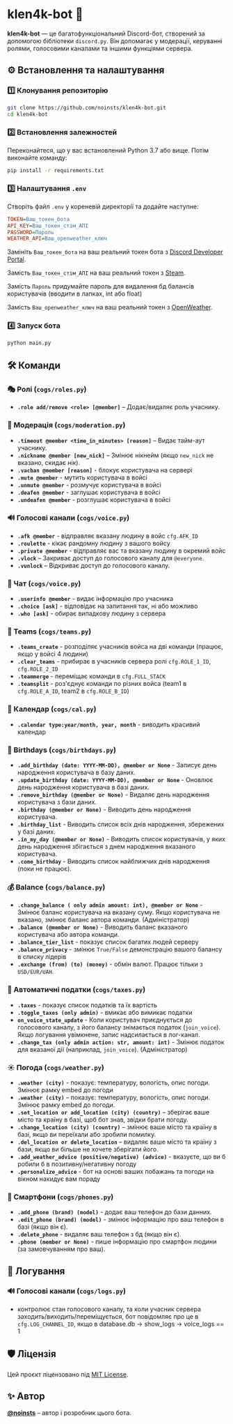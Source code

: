 # klen4k-bot 🤖

**klen4k-bot** — це багатофункціональний Discord-бот, створений за допомогою бібліотеки `discord.py`. Він допомагає у модерації, керуванні ролями, голосовими каналами та іншими функціями сервера.

## ⚙ Встановлення та налаштування

### 1️⃣ Клонування репозиторію
```bash
git clone https://github.com/noinsts/klen4k-bot.git
cd klen4k-bot
```

### 2️⃣ Встановлення залежностей
Переконайтеся, що у вас встановлений Python 3.7 або вище. Потім виконайте команду:
```bash
pip install -r requirements.txt
```

### 3️⃣ Налаштування `.env`
Створіть файл `.env` у кореневій директорії та додайте наступне:
```ini
TOKEN=Ваш_токен_бота
API_KEY=Ваш_токен_стім_АПІ
PASSWORD=Пароль
WEATHER_API=Ваш_openweather_ключ
```
Замініть `Ваш_токен_бота` на ваш реальний токен бота з [Discord Developer Portal](https://discord.com/developers/applications).

Замість `Ваш_токен_стім_АПІ` на ваш реальний токен з [Steam](https://steamcommunity.com/dev/apikey).

Замість `Пароль` придумайте пароль для видалення бд балансів користувачів (вводити в лапках, int або float)

Замість `Ваш_openweather_ключ` на ваш реальний токен з [OpenWeather](https://openweathermap.org/).

### 4️⃣ Запуск бота
```bash
python main.py
```

## 🛠 Команди

### 🎭 Ролі (`cogs/roles.py`)
- **`.role add/remove <role> [@member]`** – Додає/видаляє роль учаснику.

### 🔨 Модерація (`cogs/moderation.py`)
- **`.timeout @member <time_in_minutes> [reason]`** – Видає тайм-аут учаснику.
- **`.nickname @member [new_nick]`** – Змінює нікнейм (якщо `new_nick` не вказано, скидає нік).
- **`.vacban @member [reason]`** - блокує користувача на сервері
- **`.mute @member`** - мутить користувача в войсі
- **`.unmute @member`** - розмучує користувача в войсі
- **`.deafen @member`** - заглушає користувача в войсі
- **`.undeafen @member`** - розглушає користувача в войсі

### 🔊 Голосові канали (`cogs/voice.py`)
- **`.afk @member`** - відправляє вказану людину в войс `cfg.AFK_ID`
- **`.roulette`** - кікає рандомну людину з вашого войсу
- **`.private @member`** - відправляє вас та вказану людину в окремий войс
- **`.vlock`** – Закриває доступ до голосового каналу для `@everyone`.
- **`.vunlock`** – Відкриває доступ до голосового каналу.

### 💬 Чат (`cogs/voice.py`)
- **`.userinfo @member`** - видає інформацію про учасника
- **`.choice [ask]`** - відповідає на запитання так, ні або можливо
- **`.who [ask]`** - обирає випадкову людину з сервера

### 👥 Teams (`cogs/teams.py`)
- **`.teams_create`** - розподіляє учасників войса на дві команди (працює, якщо у войсі 4 людини)
- **`.clear_teams`** - прибирає в учасників сервера ролі `cfg.ROLE_1_ID`, `cfg.ROLE_2_ID`
- **`.teammerge`** - переміщає команди в `cfg.FULL_STACK`
- **`.teamsplit`** - роз'єднує команди по різних войса (team1 в `cfg.ROLE_A_ID`, team2 в `cfg.ROLE_B_ID`)

### 📆 Календар (`cogs/cal.py`)
- **`.calendar type:year/month, year, month`** - виводить красивий календар

### 🎂 Birthdays (`cogs/birthdays.py`)
- **`.add_birthday (date: YYYY-MM-DD), @member or None`** - Записує день народження користувача в базу даних.
- **`.update_birthday (date: YYYY-MM-DD), @member or None`** - Оновлює день народження користувача в базі даних.
- **`.remove_birthday (@member or None)`** - Видаляє день народження користувача з бази даних.
- **`.birthday (@member or None)`** - Виводить день народження користувача.
- **`.birthday_list`** - Виводить список всіх днів народження, збережених у базі даних.
- **`.in_my_day (@member or None)`** - Виводить список користувачів, у яких день народження збігається з днем народження вказаного користувача.
- **`.come_birthday`** - Виводить список найближчих днів народження (поки не працює).

### 💰 Balance (`cogs/balance.py`)
- **`.change_balance ( only admin amount: int), @member or None`** - Змінює баланс користувача на вказану суму. Якщо користувача не вказано, змінює баланс автора команди. (Адміністратор)
- **`.balance (@member or None)`** - Виводить баланс вказаного користувача або автора команди.
- **`.balance_tier_list`** - показує список багатих людей серверу
- **`.balance_privacy`** - змінює `True/False` демонстрацію вашого балансу в списку лідерів
- **`.exchange (from) (to) (money)`** - обмін валют. Працює тільки з `USD/EUR/UAH`.

### 📢 Автоматичні податки (`cogs/taxes.py`)
- **`.taxes`** - показує список податків та їх вартість
- **`.toggle_taxes (only admin)`** - вмикає або вимикає податки
- **`on_voice_state_update`** - Коли користувач приєднується до голосового каналу, з його балансу знімається податок (`join_voice`). Якщо логування увімкнене, запис надсилається в лог-канал.
- **`.change_tax (only admin action: str, amount: int)`** - Змінює податок для вказаної дії (наприклад, `join_voice`). (Адміністратор)

### ☀️ Погода (`cogs/weather.py`)
- **`.weather (city)`** - показує: температуру, вологість, опис погоди. Змінює рамку embed до погоди
- **`.weather (city)`** – показує: температуру, вологість, опис погоди. Змінює рамку embed до погоди.  
- **`.set_location or add_location (city) (country)`** – зберігає ваше місто та країну в базі, щоб бот знав, звідки брати погоду.  
- **`.change_location (city) (country)`** – змінює ваше місто та країну в базі, якщо ви переїхали або зробили помилку.  
- **`.del_location or delete_location`** – видаляє ваше місто та країну з бази, якщо ви більше не хочете зберігати його.  
- **`.add_weather_advice (positive/negative) (advice)`** - вказуєте, що ви б робили б в позитивну/негативну погоду
- **`.personalize_advice`** - бот на основі ваших побажань та погоди на вікном накидує вам пораду

### 📱 Смартфони (`cogs/phones.py`)
- **`.add_phone (brand) (model)`** - додає ваш телефон до бази данних.
- **`.edit_phone (brand) (model)`** - змінює інформацію про ваш телефон в базі (якщо він є).
- **`.delete_phone`** - видаляє ваш телефон з бд (якщо він є).
- **`.phone (member or None)`** - пише інформацію про смартфон людини (за замовчуванням про ваш).

## 📝 Логування

### 🔊 Голосові канали (`cogs/logs.py`)
- контролює стан голосового каналу, та коли учасник сервера заходить/виходить/переміщується, бот повідомляє про це в `cfg.LOG_CHANNEL_ID`, якщо в database.db -> show_logs -> voice_logs == 1


## 🛡 Ліцензія  
Цей проєкт ліцензовано під [MIT License](./LICENSE).

## ✨ Автор
**[@noinsts](https://github.com/noinsts)** – автор і розробник цього бота.
